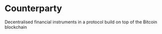 Counterparty
============

Decentralised financial instruments in a protocol build on top of the Bitcoin blockchain
